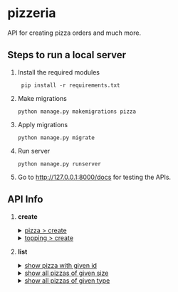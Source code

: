 # pizzeria

API for creating pizza orders and much more.

## Steps to run a local server

1. Install the required modules
   ```shell
    pip install -r requirements.txt
    ```
2. Make migrations
    ```shell
    python manage.py makemigrations pizza
    ```
3. Apply migrations
    ```shell
    python manage.py migrate
    ```
4. Run server
    ```shell
    python manage.py runserver
    ```
5. Go to http://127.0.0.1:8000/docs for testing the APIs.


## API Info

1. **create**
    <details><summary><ins>pizza > create</ins></summary>
    
    - POST `/api/create/pizza/`
    
        | Parameter  | Description |
        | ------------- | ------------- |
        | `pizza_type` **(required)** | Type of pizza (*i.e.* regular or square)  |
        | `pizza_size` **(required)** | Size of pizza (*e.g.* small, medium, large, etc.)  |
        | `topping` **(required)**    | Topping on the pizza (*e.g.* tomato, onion, cheese, corn, etc.)|
    
    - **Example**
        ```shell
        # Load the schema document
        coreapi get http://127.0.0.1:8000/docs/
        
        # Interact with the API endpoint
        coreapi action create pizza create -p pizza_type="Regular" -p pizza_size="Large" -p topping='["Tomato","Cheese"]'
        ```
    
    - **Result**
        ```json
        {
            "id": 5,
            "pizza_type": "Regular",
            "pizza_size": "Large",
            "topping": [
            "Cheese",
            "Tomato"
            ]
        }
        ```
    </details>

    <details><summary><ins>topping > create</ins></summary>
    
    - POST `/api/create/topping/`
    
        | Parameter  | Description |
        | ------------- | ------------- |
        | `topping` **(required)**    | Topping on the pizza (*e.g.* tomato, onion, cheese, corn, etc.)|
        
    - **Example**
        ```shell
        # Load the schema document
        coreapi get http://127.0.0.1:8000/docs/
        
        # Interact with the API endpoint
        coreapi action create topping create -p topping="Mushroom"
        ```
    - **Result**
        ```json
        {
            "topping": "Mushroom"
        }
        ```
    
    </details>

2. **list**
    <details><summary><ins>show pizza with given id</ins></summary>
    
    - GET `/api/list/{id}/`
    
        | Parameter  | Description |
        | ------------- | ------------- |
        | `id` **(required)** | Pizza ID  |
    
    - **Example**
        ```shell
        # Load the schema document
        coreapi get http://127.0.0.1:8000/docs/
        
        # Interact with the API endpoint
        coreapi action list read -p id=2
        ```
    
    - **Result**
        ```json
        [
            {
                "id": 2,
                "pizza_type": "Regular",
                "pizza_size": "Extra large",
                "topping": [
                    "Onion"
                ]
            }
        ]
        ```
    </details>

    <details><summary><ins>show all pizzas of given size</ins></summary>
    
    - GET `/api/list/size/{size}/`
    
        | Parameter  | Description |
        | ------------- | ------------- |
        | `size` **(required)**    | Size of pizza |
    
    - **Example**
    ```shell
    # Load the schema document
    coreapi get http://127.0.0.1:8000/docs/
    
    # Interact with the API endpoint
    coreapi action list size read -p size="Large"
    ```
    - <details><summary>Result</summary>
      
        ```json
        [
            {
                "id": 3,
                "pizza_type": "Regular",
                "pizza_size": "Large",
                "topping": [
                    "Onion",
                    "Tomato"
                ]
            },
            {
                "id": 4,
                "pizza_type": "Regular",
                "pizza_size": "Large",
                "topping": [
                    "Cheese",
                    "Tomato"
                ]
            },
            {
                "id": 5,
                "pizza_type": "Regular",
                "pizza_size": "Large",
                "topping": [
                    "Cheese",
                    "Tomato"
                ]
            },
            {
                "id": 6,
                "pizza_type": "Regular",
                "pizza_size": "Large",
                "topping": [
                    "Cheese",
                    "Tomato"
                ]
            }
        ]

        ```
    </details>
    </details>

    <details><summary><ins>show all pizzas of given type</ins></summary>
    
    - GET `/api/list/type/{type}/`
    
        | Parameter  | Description |
        | ------------- | ------------- |
        | `type` **(required)**    | Size of pizza |
    
    - **Example**
        ```shell
        # Load the schema document
        coreapi get http://127.0.0.1:8000/docs/
        
        # Interact with the API endpoint
        coreapi action list read_0 -p type="Regular"
        ```
    - <details>
        <summary>Result</summary>
    
        ```json
        [
            {
                "id": 2,
                "pizza_type": "Regular",
                "pizza_size": "Extra large",
                "topping": [
                    "Onion"
                ]
            },
            {
                "id": 3,
                "pizza_type": "Regular",
                "pizza_size": "Large",
                "topping": [
                    "Onion",
                    "Tomato"
                ]
            }
        ]
        ```
    </details>
    </details>